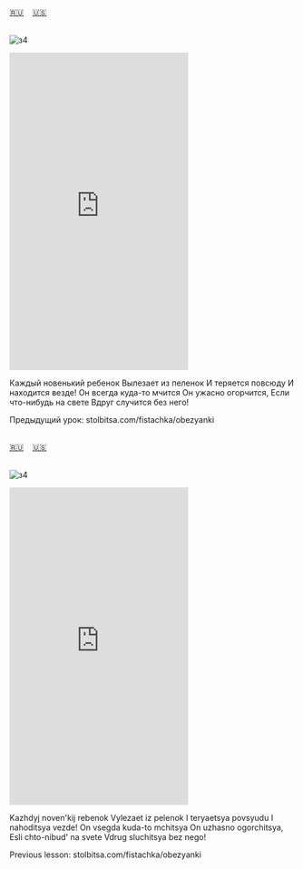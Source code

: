 <span id="ru"><a href='#ru'>🇷🇺</a> &nbsp;&nbsp;&nbsp;<a href='#en'>🇺🇸</a> &nbsp;&nbsp;&nbsp;</span><br><br>

![з4](https://github.com/user-attachments/assets/a9d4f52e-9145-40b0-a004-098ae7cb6ab1)

<iframe width="315" height="560" src="https://www.youtube.com/embed/3cbO-7EmhvE" frameborder="0" allow="accelerometer; autoplay; clipboard-write; encrypted-media; gyroscope; picture-in-picture; web-share"allowfullscreen></iframe>

Каждый новенький ребенок
Вылезает из пеленок
И теряется повсюду
И находится везде!
Он всегда куда-то мчится
Он ужасно огорчится,
Если что-нибудь на свете
Вдруг случится без него!

Предыдущий урок: stolbitsa.com/fistachka/obezyanki<br><br>

<span id="en"><a href='#ru'>🇷🇺</a> &nbsp;&nbsp;&nbsp;<a href='#en'>🇺🇸</a> &nbsp;&nbsp;&nbsp;</span><br><br>

![з4](https://github.com/user-attachments/assets/a9d4f52e-9145-40b0-a004-098ae7cb6ab1)

<iframe width="315" height="560" src="https://www.youtube.com/embed/MtLR7r-Mlbc" frameborder="0" allow="accelerometer; autoplay; clipboard-write; encrypted-media; gyroscope; picture-in-picture; web-share"allowfullscreen></iframe>

Kazhdyj noven'kij rebenok
Vylezaet iz pelenok
I teryaetsya povsyudu
I nahoditsya vezde!
On vsegda kuda-to mchitsya
On uzhasno ogorchitsya,
Esli chto-nibud' na svete
Vdrug sluchitsya bez nego!

Previous lesson: stolbitsa.com/fistachka/obezyanki<br><br>

